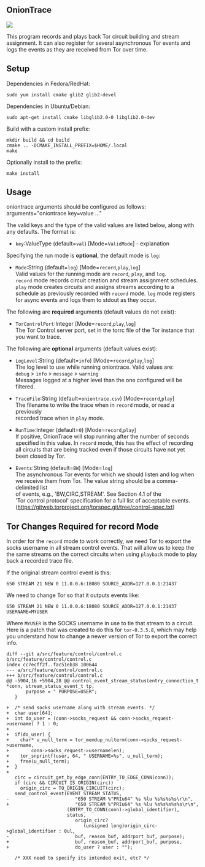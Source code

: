 ## OnionTrace

![](https://github.com/shadow/oniontrace/workflows/Builds/badge.svg)

This program records and plays back Tor circuit building and stream assignment.
It can also register for several asynchronous Tor events and logs the events
as they are received from Tor over time.

## Setup

Dependencies in Fedora/RedHat:

    sudo yum install cmake glib2 glib2-devel

Dependencies in Ubuntu/Debian:

    sudo apt-get install cmake libglib2.0-0 libglib2.0-dev

Build with a custom install prefix:

    mkdir build && cd build
    cmake .. -DCMAKE_INSTALL_PREFIX=$HOME/.local
    make

Optionally install to the prefix:

    make install

## Usage

oniontrace arguments should be configured as follows:
	arguments="oniontrace key=value ..."

The valid keys and the type of the valid values are listed below, along with
any defaults. The format is:  
 + `key`:ValueType (default=`val`) [Mode=`ValidMode`] - explanation

Specifying the run mode is **optional**, the default mode is `log`:

 + `Mode`:String (default=`log`) [Mode=`record`,`play`,`log`]  
    Valid values for the running mode are `record`, `play`, and `log`.  
    `record` mode records circuit creation and stream assignment schedules.  
    `play` mode creates circuits and assigns streams according to a  
    schedule as previously recorded with `record` mode.
    `log` mode registers for async events and logs them to stdout as they occur.

The following are **required** arguments (default values do not exist):

 + `TorControlPort`:Integer [Mode=`record`,`play`,`log`]  
    The Tor Control server port, set in the torrc file of the Tor instance that  
    you want to trace.

The following are **optional** arguments (default values exist):

 + `LogLevel`:String (default=`info`) [Mode=`record`,`play`,`log`]  
    The log level to use while running oniontrace. Valid values are:  
    `debug` > `info` > `message` > `warning`  
    Messages logged at a higher level than the one configured will be filtered.
    
 + `TraceFile`:String (default=`oniontrace.csv`) [Mode=`record`,`play`]  
   The filename to write the trace when in `record` mode, or read a previously  
   recorded trace when in `play` mode.

 + `RunTime`:Integer (default=`0`) [Mode=`record`,`play`]  
   If positive, OnionTrace will stop running after the number of seconds  
   specified in this value. In `record` mode, this has the effect of recording  
   all circuits that are being tracked even if those circuits have not yet  
   been closed by Tor.  

 + `Events`:String (default=`BW`) [Mode=`log`]  
   The asynchronous Tor events for which we should listen and log when  
   we receive them from Tor. The value string should be a comma-delimited list  
   of events, e.g., 'BW,CIRC,STREAM'. See Section 4.1 of the  
   'Tor control protocol' specification for a full list of acceptable events.  
   (https://gitweb.torproject.org/torspec.git/tree/control-spec.txt)

## Tor Changes Required for record Mode

In order for the `record` mode to work correctly, we need Tor to export the
socks username in all stream control events. That will allow us to keep the
the same streams on the correct circuits when using `playback` mode to play
back a recorded trace file.

If the original stream control event is this:

```
650 STREAM 21 NEW 0 11.0.0.6:18080 SOURCE_ADDR=127.0.0.1:21437
```

We need to change Tor so that it outputs events like:

```
650 STREAM 21 NEW 0 11.0.0.6:18080 SOURCE_ADDR=127.0.0.1:21437 USERNAME=MYUSER
```

Where `MYUSER` is the SOCKS username in use to tie that stream to a circuit.
Here is a patch that was created to do this for `tor-0.3.5.8`, which may help
you understand how to change a newer version of Tor to export the correct info.

```
diff --git a/src/feature/control/control.c b/src/feature/control/control.c
index cc7ecff2f..fac51eb38 100644
--- a/src/feature/control/control.c
+++ b/src/feature/control/control.c
@@ -5904,16 +5904,28 @@ control_event_stream_status(entry_connection_t *conn, stream_status_event_t tp,
       purpose = " PURPOSE=USER";
   }
 
+  /* send socks username along with stream events. */
+  char user[64];
+  int do_user = (conn->socks_request && conn->socks_request->username) ? 1 : 0;
+
+  if(do_user) {
+    char* u_null_term = tor_memdup_nulterm(conn->socks_request->username,
+        conn->socks_request->usernamelen);
+    tor_snprintf(user, 64, " USERNAME=%s", u_null_term);
+    free(u_null_term);
+  }
+
   circ = circuit_get_by_edge_conn(ENTRY_TO_EDGE_CONN(conn));
   if (circ && CIRCUIT_IS_ORIGIN(circ))
     origin_circ = TO_ORIGIN_CIRCUIT(circ);
   send_control_event(EVENT_STREAM_STATUS,
-                        "650 STREAM %"PRIu64" %s %lu %s%s%s%s\r\n",
+                        "650 STREAM %"PRIu64" %s %lu %s%s%s%s%s\r\n",
                      (ENTRY_TO_CONN(conn)->global_identifier),
                      status,
                         origin_circ?
                            (unsigned long)origin_circ->global_identifier : 0ul,
-                        buf, reason_buf, addrport_buf, purpose);
+                        buf, reason_buf, addrport_buf, purpose,
+                        do_user ? user : "");
 
   /* XXX need to specify its intended exit, etc? */
```
